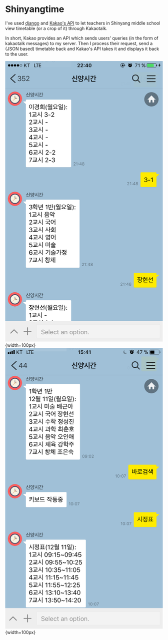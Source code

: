 # Shinyangtime

I've used [django](https://www.djangoproject.com/) and [Kakao's API](https://github.com/plusfriend/auto_reply) to let teachers in Shinyang middle school view timetable (or a crop of it) through Kakaotalk.

In short, Kakao provides an API which sends users' queries (in the form of kakaotalk messages) to my server. Then I process their request, send a (JSON based) timetable back and Kakao's API takes it and displays it back to the user.

![example1](./example1.PNG){width=100px}
![example2](./example2.PNG){width=100px}
